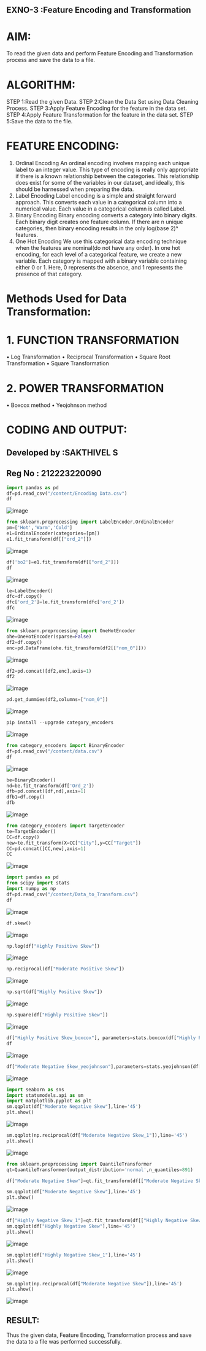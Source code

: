 ## EXNO-3 :Feature Encoding and Transformation

# AIM:
To read the given data and perform Feature Encoding and Transformation process and save the data to a file.

# ALGORITHM:
STEP 1:Read the given Data.
STEP 2:Clean the Data Set using Data Cleaning Process.
STEP 3:Apply Feature Encoding for the feature in the data set.
STEP 4:Apply Feature Transformation for the feature in the data set.
STEP 5:Save the data to the file.

# FEATURE ENCODING:
1. Ordinal Encoding
An ordinal encoding involves mapping each unique label to an integer value. This type of encoding is really only appropriate if there is a known relationship between the categories. This relationship does exist for some of the variables in our dataset, and ideally, this should be harnessed when preparing the data.
2. Label Encoding
Label encoding is a simple and straight forward approach. This converts each value in a categorical column into a numerical value. Each value in a categorical column is called Label.
3. Binary Encoding
Binary encoding converts a category into binary digits. Each binary digit creates one feature column. If there are n unique categories, then binary encoding results in the only log(base 2)ⁿ features.
4. One Hot Encoding
We use this categorical data encoding technique when the features are nominal(do not have any order). In one hot encoding, for each level of a categorical feature, we create a new variable. Each category is mapped with a binary variable containing either 0 or 1. Here, 0 represents the absence, and 1 represents the presence of that category.

# Methods Used for Data Transformation:
  # 1. FUNCTION TRANSFORMATION
• Log Transformation
• Reciprocal Transformation
• Square Root Transformation
• Square Transformation
  # 2. POWER TRANSFORMATION
• Boxcox method
• Yeojohnson method

# CODING AND OUTPUT:
## Developed by :SAKTHIVEL S
## Reg No : 212223220090

```python
import pandas as pd
df=pd.read_csv("/content/Encoding Data.csv")
df
```
![image](https://github.com/Prasannalakshmiganesan/EXNO-3-DS/assets/118610231/9a445ed3-f79e-46ed-8493-a0138abde135)

```python
from sklearn.preprocessing import LabelEncoder,OrdinalEncoder
pm=['Hot','Warm','Cold']
e1=OrdinalEncoder(categories=[pm])
e1.fit_transform(df[["ord_2"]])
```
![image](https://github.com/Prasannalakshmiganesan/EXNO-3-DS/assets/118610231/c5ae2314-6f2b-4d93-92b3-f44d1b74015a)



```python
df['bo2']=e1.fit_transform(df[["ord_2"]])
df
```
![image](https://github.com/Prasannalakshmiganesan/EXNO-3-DS/assets/118610231/4ae17d2a-aa22-4340-9faf-8567549250f6)



```python
le=LabelEncoder()
dfc=df.copy()
dfc['ord_2']=le.fit_transform(dfc['ord_2'])
dfc
```
![image](https://github.com/Prasannalakshmiganesan/EXNO-3-DS/assets/118610231/2249ccf3-4a16-462b-b745-677312c7fd42)



```python
from sklearn.preprocessing import OneHotEncoder
ohe=OneHotEncoder(sparse=False)
df2=df.copy()
enc=pd.DataFrame(ohe.fit_transform(df2[["nom_0"]]))
```
![image](https://github.com/Prasannalakshmiganesan/EXNO-3-DS/assets/118610231/d2714505-ceae-48c6-b428-fc421aaa735d)


```python
df2=pd.concat([df2,enc],axis=1)
df2
```
![image](https://github.com/Prasannalakshmiganesan/EXNO-3-DS/assets/118610231/b4b4c5b2-9bc8-4f41-8649-096999696847)

```python
pd.get_dummies(df2,columns=["nom_0"])
```
![image](https://github.com/Prasannalakshmiganesan/EXNO-3-DS/assets/118610231/e56e11b0-9489-41a5-973c-e32fca8f9840)



```python
pip install --upgrade category_encoders
```
![image](https://github.com/Prasannalakshmiganesan/EXNO-3-DS/assets/118610231/0711d42f-4456-4222-8334-f183bc7c2385)



```python
from category_encoders import BinaryEncoder
df=pd.read_csv("/content/data.csv")
df
```
![image](https://github.com/Prasannalakshmiganesan/EXNO-3-DS/assets/118610231/3d2f8b4c-0ffc-4754-8c1b-ad637c727c9b)



```python
be=BinaryEncoder()
nd=be.fit_transform(df['Ord_2'])
dfb=pd.concat([df,nd],axis=1)
dfb1=df.copy()
dfb
```
![image](https://github.com/Prasannalakshmiganesan/EXNO-3-DS/assets/118610231/781ddd71-1fc6-499b-9234-b83778405580)


```python
from category_encoders import TargetEncoder
te=TargetEncoder()
CC=df.copy()
new=te.fit_transform(X=CC["City"],y=CC["Target"])
CC=pd.concat([CC,new],axis=1)
CC
```
![image](https://github.com/Prasannalakshmiganesan/EXNO-3-DS/assets/118610231/6f1877a4-9ba9-45d6-8df2-38fdc103a0ef)



```python
import pandas as pd
from scipy import stats
import numpy as np
df=pd.read_csv("/content/Data_to_Transform.csv")
df
```
![image](https://github.com/Prasannalakshmiganesan/EXNO-3-DS/assets/118610231/63cbb12a-e9eb-447e-855a-e56c706bbfa9)



```python
df.skew()
```
![image](https://github.com/Prasannalakshmiganesan/EXNO-3-DS/assets/118610231/3d04bbce-76dc-4571-8c8d-5aad234c1766)



```python
np.log(df["Highly Positive Skew"])
```
![image](https://github.com/Prasannalakshmiganesan/EXNO-3-DS/assets/118610231/7247340c-6488-4b75-9deb-0ad3f10e03fd)



```python
np.reciprocal(df["Moderate Positive Skew"])
```
![image](https://github.com/Prasannalakshmiganesan/EXNO-3-DS/assets/118610231/71ae0399-a828-406a-93a6-0e36cc31e249)


```python
np.sqrt(df["Highly Positive Skew"])
```
![image](https://github.com/Prasannalakshmiganesan/EXNO-3-DS/assets/118610231/9b500fd0-9b55-4397-b1e8-364652aca983)


```python
np.square(df["Highly Positive Skew"])
```

![image](https://github.com/Prasannalakshmiganesan/EXNO-3-DS/assets/118610231/d243323b-c97e-4c55-a41f-f76d176e6461)


```python
df["Highly Positive Skew_boxcox"], parameters=stats.boxcox(df["Highly Positive Skew"])
df
```
![image](https://github.com/Prasannalakshmiganesan/EXNO-3-DS/assets/118610231/758eaaba-b780-4fee-8487-d8242a9d6148)


```python
df["Moderate Negative Skew_yeojohnson"],parameters=stats.yeojohnson(df["Moderate Negative Skew"])
```
![image](https://github.com/Prasannalakshmiganesan/EXNO-3-DS/assets/118610231/4945b8c6-e27d-4526-9032-0c0aeb9ab576)


```python
import seaborn as sns
import statsmodels.api as sm
import matplotlib.pyplot as plt
sm.qqplot(df["Moderate Negative Skew"],line='45')
plt.show()
```
![image](https://github.com/Prasannalakshmiganesan/EXNO-3-DS/assets/118610231/52a7553c-c1bd-4489-a0cb-b13a27684c23)



```python
sm.qqplot(np.reciprocal(df["Moderate Negative Skew_1"]),line='45')
plt.show()
```
![image](https://github.com/Prasannalakshmiganesan/EXNO-3-DS/assets/118610231/3688ed78-4920-4cd4-9e33-4420fc790b8d)



```python
from sklearn.preprocessing import QuantileTransformer
qt=QuantileTransformer(output_distribution='normal',n_quantiles=891)

df["Moderate Negative Skew"]=qt.fit_transform(df[["Moderate Negative Skew"]])

sm.qqplot(df["Moderate Negative Skew"],line='45')
plt.show()
```
![image](https://github.com/Prasannalakshmiganesan/EXNO-3-DS/assets/118610231/9ef5152c-d766-48e1-857c-a7dbfde4e648)



```python
df["Highly Negative Skew_1"]=qt.fit_transform(df[["Highly Negative Skew"]])
sm.qqplot(df["Highly Negative Skew"],line='45')
plt.show()
```

![image](https://github.com/Prasannalakshmiganesan/EXNO-3-DS/assets/118610231/fde4b296-88ec-46ad-b6f3-2cf2b64a15f2)


```python
sm.qqplot(df["Highly Negative Skew_1"],line='45')
plt.show()
```

![image](https://github.com/Prasannalakshmiganesan/EXNO-3-DS/assets/118610231/57bae70b-8ee0-4ab1-86bf-733d2597089d)

```python
sm.qqplot(np.reciprocal(df["Moderate Negative Skew"]),line='45')
plt.show()
```
![image](https://github.com/Prasannalakshmiganesan/EXNO-3-DS/assets/118610231/3987a28b-3816-41b2-9a9d-6a1cedf8382e)




## RESULT:
Thus the given data, Feature Encoding, Transformation process and save the data to a file was performed successfully.
